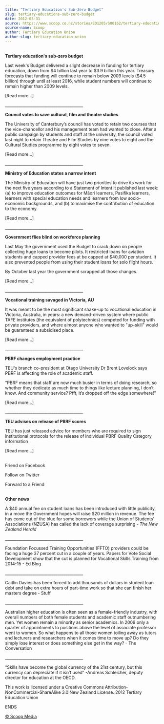 ```yaml
---
title: "Tertiary Education's Sub-Zero Budget"
slug: tertiary-educations-sub-zero-budget
date: 2012-05-31
source: https://www.scoop.co.nz/stories/ED1205/S00162/tertiary-educations-sub-zero-budget.htm
source-name: Scoop
author: Tertiary Education Union
author-slug: tertiary-education-union
---
```


<p><br><strong>Tertiary education's sub-zero
budget</strong></p>

<p>Last week's Budget delivered a slight
decrease in funding for tertiary education, down from $4
billion last year to $3.9 billion this year. Treasury
forecasts that funding will continue to remain below 2009
levels ($4.5 billion) through until at least 2016, while
student numbers will continue to remain higher than 2009
levels.</p>

<p>[Read
more...]</p>

<p>________________________________________</p>

<p><strong>Council
votes to save cultural, film and theatre
studies</strong></p>

<p>The University of Canterbury’s council
has voted to retain two courses that the vice-chancellor and
his management team had wanted to close. After a public
campaign by students and staff at the university, the
council voted last night to retain Theatre and Film Studies
by nine votes to eight and the Cultural Studies programme by
eight votes to seven.</p>

<p>[Read
more...]</p>

<p>________________________________________</p>

<p><strong>Ministry
of Education states a narrow intent</strong></p>

<p>The Ministry
of Education will have just two priorities to drive its work
for the next five years according to a Statement of Intent
it published last week: (a) to improve education outcomes
for Māori learners, Pasifika learners, learners with
special education needs and learners from low socio-economic
backgrounds, and (b) to maximise the contribution of
education to the economy.
</p>

<p>[Read
more...]</p>

<p>________________________________________</p>

<p><strong>Government
flies blind on workforce planning</strong></p>

<p>Last May the
government used the Budget to crack down on people
collecting huge loans to become pilots.  It restricted loans
for aviation students and capped provider fees at be capped
at $40,000 per student. It also prevented people from using
their student loans for solo flight hours.</p>

<p>By October last
year the government scrapped all those changes.</p>

<p>[Read
more...]</p>

<p>________________________________________</p>

<p><strong>Vocational
training savaged in Victoria, AU</strong></p>

<p>It was meant to
be the most significant shake-up to vocational education in
Victoria, Australia, in years: a new demand-driven system
where public TAFE institutes (the equivalent of
polytechnics) competed for funding with private providers,
and where almost anyone who wanted to "up-skill" would be
guaranteed a subsidised place.</p>

<p>[Read
more...]</p>

<p>________________________________________</p>

<p><strong>PBRF
changes employment practice</strong></p>

<p>TEU's branch
co-president at Otago University Dr Brent Lovelock says PBRF
is affecting the role of academic staff.</p>

<p>“PBRF means
that staff are now much busier in terms of doing research,
so whether they dedicate as much time to things like lecture
planning, I don’t know. And community service? Pfft,
it’s dropped off the edge somewhere!”</p>

<p>[Read
more...]</p>

<p>________________________________________</p>

<p><strong>TEU
advises on release of PBRF scores</strong></p>

<p>TEU has just
released advice for members who are required to sign
institutional protocols for the release of individual PBRF
Quality Category information</p>

<p>[Read more...]</p>

<p><br>		Friend on Facebook </p>

<p>	Follow
on Twitter </p>

<p>	Forward to a Friend
</p><p><br><strong>Other news </strong></p>

<p>A $40 annual fee on
student loans has been introduced with little publicity, in
a move the Government hopes will raise $20 million in
revenue. The fee has come out of the blue for some borrowers
while the Union of Students' Associations (NZUSA) has called
the lack of coverage surprising - <i>The New Zealand
Herald</i></p>

<p>________________________________________</p>

<p>Foundation
Focussed Training Opportunities (FFTO) providers could be
facing a huge 37 percent cut in a couple of years. Papers
for Vote Social Development show that the cut is planned for
Vocational Skills Training from 2014-15 - Ed
Blog</p>

<p>________________________________________</p>

<p>Caitlin
Davies has been forced to add thousands of dollars in
student loan debt and take on extra hours of part-time work
so that she can finish her masters degree - Stuff</p>

<p>________________________________________</p>

<p>Australian
higher education is often seen as a female-friendly
industry, with overall numbers of both female students and
academic staff outnumbering men. Yet women remain a minority
as senior academics. In 2009 only a quarter of appointments
to positions above the level of associate professor went to
women. So what happens to all those women toiling away as
tutors and lecturers and researchers when it comes time to
move up? Do they simply lose interest or does something else
get in the way? - The
Conversation</p>

<p>________________________________________</p>

<p>“Skills
have become the global currency of the 21st century, but
this currency can depreciate if it isn’t used” -Andreas
Schleicher, deputy director for education at the OECD.</p>

<p>This work is licensed
under a Creative Commons
Attribution-NonCommercial-ShareAlike 3.0 New Zealand
License.  2012 Tertiary Education Union
</p>

<p>ENDS
</p>

<p>
<a href="http://www.scoop.co.nz/about/terms.html" target="_blank"><span>© Scoop Media</span></a>
         </p>